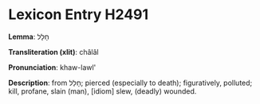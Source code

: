 # Lexicon Entry H2491

**Lemma**: חָלָל

**Transliteration (xlit)**: châlâl

**Pronunciation**: khaw-lawl'

**Description**:
from חָלַל; pierced (especially to death); figuratively, polluted; kill, profane, slain (man), [idiom] slew, (deadly) wounded.

